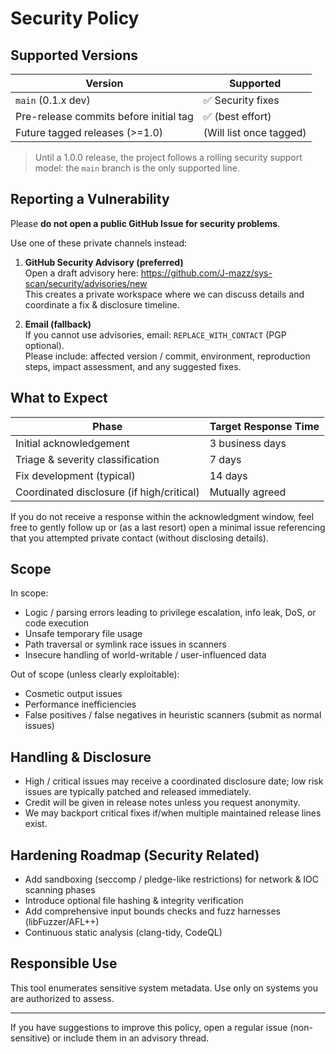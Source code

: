 # Security Policy

## Supported Versions

| Version | Supported |
|---------|-----------|
| `main` (0.1.x dev) | ✅ Security fixes
| Pre-release commits before initial tag | ✅ (best effort)
| Future tagged releases (>=1.0) | (Will list once tagged)

> Until a 1.0.0 release, the project follows a rolling security support model: the `main` branch is the only supported line.

## Reporting a Vulnerability

Please **do not open a public GitHub Issue for security problems**.

Use one of these private channels instead:

1. **GitHub Security Advisory (preferred)**  
   Open a draft advisory here: https://github.com/J-mazz/sys-scan/security/advisories/new  
   This creates a private workspace where we can discuss details and coordinate a fix & disclosure timeline.

2. **Email (fallback)**  
   If you cannot use advisories, email: `REPLACE_WITH_CONTACT` (PGP optional).  
   Please include: affected version / commit, environment, reproduction steps, impact assessment, and any suggested fixes.

## What to Expect

| Phase | Target Response Time |
|-------|----------------------|
| Initial acknowledgement | 3 business days |
| Triage & severity classification | 7 days |
| Fix development (typical) | 14 days |
| Coordinated disclosure (if high/critical) | Mutually agreed |

If you do not receive a response within the acknowledgment window, feel free to gently follow up or (as a last resort) open a minimal issue referencing that you attempted private contact (without disclosing details).

## Scope

In scope:
- Logic / parsing errors leading to privilege escalation, info leak, DoS, or code execution
- Unsafe temporary file usage
- Path traversal or symlink race issues in scanners
- Insecure handling of world-writable / user-influenced data

Out of scope (unless clearly exploitable):
- Cosmetic output issues
- Performance inefficiencies
- False positives / false negatives in heuristic scanners (submit as normal issues)

## Handling & Disclosure

- High / critical issues may receive a coordinated disclosure date; low risk issues are typically patched and released immediately.
- Credit will be given in release notes unless you request anonymity.
- We may backport critical fixes if/when multiple maintained release lines exist.

## Hardening Roadmap (Security Related)
- Add sandboxing (seccomp / pledge-like restrictions) for network & IOC scanning phases
- Introduce optional file hashing & integrity verification
- Add comprehensive input bounds checks and fuzz harnesses (libFuzzer/AFL++)
- Continuous static analysis (clang-tidy, CodeQL)

## Responsible Use

This tool enumerates sensitive system metadata. Use only on systems you are authorized to assess.

---
If you have suggestions to improve this policy, open a regular issue (non-sensitive) or include them in an advisory thread.
